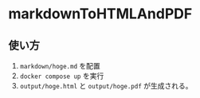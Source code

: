 # markdownToHTMLAndPDF

## 使い方
1. `markdown/hoge.md` を配置
2. `docker compose up` を実行
3. `output/hoge.html` と `output/hoge.pdf` が生成される。
